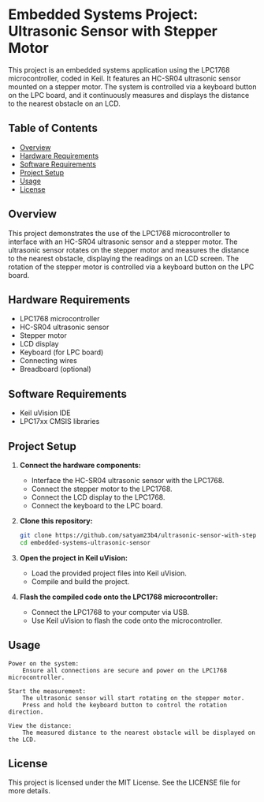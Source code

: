 # Embedded Systems Project: Ultrasonic Sensor with Stepper Motor

This project is an embedded systems application using the LPC1768 microcontroller, coded in Keil. It features an HC-SR04 ultrasonic sensor mounted on a stepper motor. The system is controlled via a keyboard button on the LPC board, and it continuously measures and displays the distance to the nearest obstacle on an LCD.

## Table of Contents
- [Overview](#overview)
- [Hardware Requirements](#hardware-requirements)
- [Software Requirements](#software-requirements)
- [Project Setup](#project-setup)
- [Usage](#usage)
- [License](#license)

## Overview
This project demonstrates the use of the LPC1768 microcontroller to interface with an HC-SR04 ultrasonic sensor and a stepper motor. The ultrasonic sensor rotates on the stepper motor and measures the distance to the nearest obstacle, displaying the readings on an LCD screen. The rotation of the stepper motor is controlled via a keyboard button on the LPC board.

## Hardware Requirements
- LPC1768 microcontroller
- HC-SR04 ultrasonic sensor
- Stepper motor
- LCD display
- Keyboard (for LPC board)
- Connecting wires
- Breadboard (optional)

## Software Requirements
- Keil uVision IDE
- LPC17xx CMSIS libraries

## Project Setup
1. **Connect the hardware components:**
   - Interface the HC-SR04 ultrasonic sensor with the LPC1768.
   - Connect the stepper motor to the LPC1768.
   - Connect the LCD display to the LPC1768.
   - Connect the keyboard to the LPC board.

2. **Clone this repository:**
   ```sh
   git clone https://github.com/satyam23b4/ultrasonic-sensor-with-stepper-motor.git
   cd embedded-systems-ultrasonic-sensor
3. **Open the project in Keil uVision:**
   - Load the provided project files into Keil uVision.
   - Compile and build the project.

4. **Flash the compiled code onto the LPC1768 microcontroller:**
   - Connect the LPC1768 to your computer via USB.
   - Use Keil uVision to flash the code onto the microcontroller.

## Usage

    Power on the system:
        Ensure all connections are secure and power on the LPC1768 microcontroller.

    Start the measurement:
        The ultrasonic sensor will start rotating on the stepper motor.
        Press and hold the keyboard button to control the rotation direction.

    View the distance:
        The measured distance to the nearest obstacle will be displayed on the LCD.

## License

This project is licensed under the MIT License. See the LICENSE file for more details.

